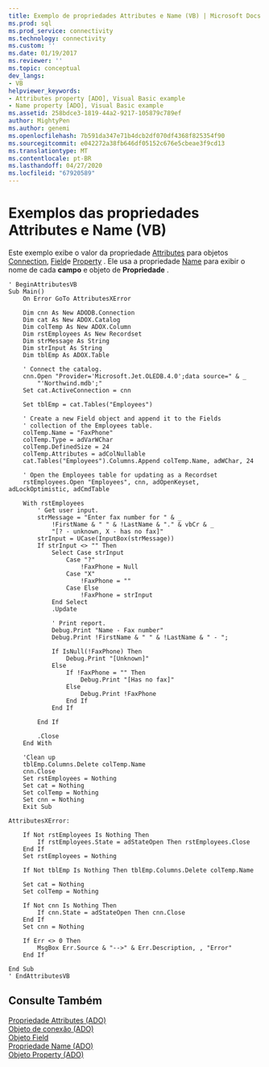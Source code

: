 ```yaml
---
title: Exemplo de propriedades Attributes e Name (VB) | Microsoft Docs
ms.prod: sql
ms.prod_service: connectivity
ms.technology: connectivity
ms.custom: ''
ms.date: 01/19/2017
ms.reviewer: ''
ms.topic: conceptual
dev_langs:
- VB
helpviewer_keywords:
- Attributes property [ADO], Visual Basic example
- Name property [ADO], Visual Basic example
ms.assetid: 258bdce3-1819-44a2-9217-105879c789ef
author: MightyPen
ms.author: genemi
ms.openlocfilehash: 7b591da347e71b4dcb2df070df4368f825354f90
ms.sourcegitcommit: e042272a38fb646df05152c676e5cbeae3f9cd13
ms.translationtype: MT
ms.contentlocale: pt-BR
ms.lasthandoff: 04/27/2020
ms.locfileid: "67920589"
---
```

# <a name="attributes-and-name-properties-example-vb"></a>Exemplos das propriedades Attributes e Name (VB)
Este exemplo exibe o valor da propriedade [Attributes](../../../ado/reference/ado-api/attributes-property-ado.md) para objetos [Connection](../../../ado/reference/ado-api/connection-object-ado.md), [Field](../../../ado/reference/ado-api/field-object.md)e [Property](../../../ado/reference/ado-api/property-object-ado.md) . Ele usa a propriedade [Name](../../../ado/reference/ado-api/name-property-ado.md) para exibir o nome de cada **campo** e objeto de **Propriedade** .  
  
```  
' BeginAttributesVB  
Sub Main()  
    On Error GoTo AttributesXError  
  
    Dim cnn As New ADODB.Connection  
    Dim cat As New ADOX.Catalog  
    Dim colTemp As New ADOX.Column  
    Dim rstEmployees As New Recordset  
    Dim strMessage As String  
    Dim strInput As String  
    Dim tblEmp As ADOX.Table  
  
    ' Connect the catalog.  
    cnn.Open "Provider='Microsoft.Jet.OLEDB.4.0';data source=" & _  
        "'Northwind.mdb';"  
    Set cat.ActiveConnection = cnn  
  
    Set tblEmp = cat.Tables("Employees")  
  
    ' Create a new Field object and append it to the Fields  
    ' collection of the Employees table.  
    colTemp.Name = "FaxPhone"  
    colTemp.Type = adVarWChar  
    colTemp.DefinedSize = 24  
    colTemp.Attributes = adColNullable  
    cat.Tables("Employees").Columns.Append colTemp.Name, adWChar, 24  
  
    ' Open the Employees table for updating as a Recordset  
    rstEmployees.Open "Employees", cnn, adOpenKeyset, adLockOptimistic, adCmdTable  
  
    With rstEmployees  
        ' Get user input.  
        strMessage = "Enter fax number for " & _  
            !FirstName & " " & !LastName & "." & vbCr & _  
            "[? - unknown, X - has no fax]"  
        strInput = UCase(InputBox(strMessage))  
        If strInput <> "" Then  
            Select Case strInput  
                Case "?"  
                    !FaxPhone = Null  
                Case "X"  
                    !FaxPhone = ""  
                Case Else  
                    !FaxPhone = strInput  
            End Select  
            .Update  
  
            ' Print report.  
            Debug.Print "Name - Fax number"  
            Debug.Print !FirstName & " " & !LastName & " - ";  
  
            If IsNull(!FaxPhone) Then  
                Debug.Print "[Unknown]"  
            Else  
                If !FaxPhone = "" Then  
                    Debug.Print "[Has no fax]"  
                Else  
                    Debug.Print !FaxPhone  
                End If  
            End If  
  
        End If  
  
        .Close  
    End With  
  
    'Clean up  
    tblEmp.Columns.Delete colTemp.Name  
    cnn.Close  
    Set rstEmployees = Nothing  
    Set cat = Nothing  
    Set colTemp = Nothing  
    Set cnn = Nothing  
    Exit Sub  
  
AttributesXError:  
  
    If Not rstEmployees Is Nothing Then  
        If rstEmployees.State = adStateOpen Then rstEmployees.Close  
    End If  
    Set rstEmployees = Nothing  
  
    If Not tblEmp Is Nothing Then tblEmp.Columns.Delete colTemp.Name  
  
    Set cat = Nothing  
    Set colTemp = Nothing  
  
    If Not cnn Is Nothing Then  
        If cnn.State = adStateOpen Then cnn.Close  
    End If  
    Set cnn = Nothing  
  
    If Err <> 0 Then  
        MsgBox Err.Source & "-->" & Err.Description, , "Error"  
    End If  
  
End Sub  
' EndAttributesVB  
```  
  
## <a name="see-also"></a>Consulte Também  
 [Propriedade Attributes (ADO)](../../../ado/reference/ado-api/attributes-property-ado.md)   
 [Objeto de conexão (ADO)](../../../ado/reference/ado-api/connection-object-ado.md)   
 [Objeto Field](../../../ado/reference/ado-api/field-object.md)   
 [Propriedade Name (ADO)](../../../ado/reference/ado-api/name-property-ado.md)   
 [Objeto Property (ADO)](../../../ado/reference/ado-api/property-object-ado.md)
